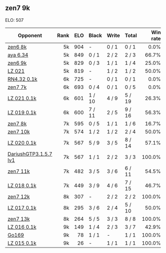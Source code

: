 ## zen7 9k ##

ELO: 507

Opponent | Rank | ELO | Black | Write | Total | Win rate
---------|-----:|----:|-------|-------|-------|-------:
[zen6 8k](zen6%208k.md) | 5k | 904 | - | 0 / 1 | 0 / 1 | 0.0%
[aya 6.34](aya%206.34.md) | 5k | 849 | 0 / 1 | 2 / 2 | 2 / 3 | 66.7%
[zen6 9k](zen6%209k.md) | 5k | 829 | 0 / 3 | 1 / 1 | 1 / 4 | 25.0%
[LZ 021](LZ%20021.md) | 5k | 819 | - | 1 / 2 | 1 / 2 | 50.0%
[RN4.32 0.1k](RN4.32%200.1k.md) | 6k | 725 | - | 0 / 1 | 0 / 1 | 0.0%
[zen7 7k](zen7%207k.md) | 6k | 693 | 0 / 4 | 0 / 1 | 0 / 5 | 0.0%
[LZ 021 0.1k](LZ%20021%200.1k.md) | 6k | 601 | 1 / 10 | 4 / 9 | 5 / 19 | 26.3%
[LZ 019 0.1k](LZ%20019%200.1k.md) | 6k | 600 | 7 / 11 | 2 / 5 | 9 / 16 | 56.3%
[zen7 8k](zen7%208k.md) | 7k | 595 | 0 / 5 | 1 / 1 | 1 / 6 | 16.7%
[zen7 10k](zen7%2010k.md) | 7k | 574 | 1 / 2 | 1 / 2 | 2 / 4 | 50.0%
[LZ 020 0.1k](LZ%20020%200.1k.md) | 7k | 567 | 5 / 9 | 3 / 5 | 8 / 14 | 57.1%
[DariushGTP3.1.5.7 lv1](DariushGTP3.1.5.7%20lv1.md) | 7k | 567 | 1 / 1 | 2 / 2 | 3 / 3 | 100.0%
[zen7 11k](zen7%2011k.md) | 7k | 482 | 3 / 5 | 3 / 6 | 6 / 11 | 54.5%
[LZ 018 0.1k](LZ%20018%200.1k.md) | 7k | 449 | 3 / 9 | 4 / 6 | 7 / 15 | 46.7%
[zen7 12k](zen7%2012k.md) | 8k | 307 | - | 2 / 2 | 2 / 2 | 100.0%
[LZ 017 0.1k](LZ%20017%200.1k.md) | 8k | 295 | 3 / 6 | 2 / 4 | 5 / 10 | 50.0%
[zen7 13k](zen7%2013k.md) | 8k | 264 | 5 / 5 | 3 / 3 | 8 / 8 | 100.0%
[LZ 016 0.1k](LZ%20016%200.1k.md) | 9k | 149 | 1 / 4 | 2 / 3 | 3 / 7 | 42.9%
[Go169](Go169.md) | 9k | 78 | 1 / 1 | - | 1 / 1 | 100.0%
[LZ 015 0.1k](LZ%20015%200.1k.md) | 9k | 26 | - | 1 / 1 | 1 / 1 | 100.0%
